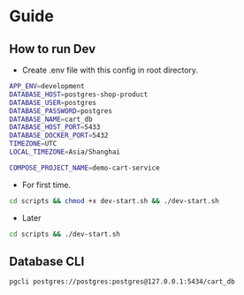 # Guide

## How to run Dev

- Create .env file with this config in root directory.

```bash
APP_ENV=development
DATABASE_HOST=postgres-shop-product
DATABASE_USER=postgres
DATABASE_PASSWORD=postgres
DATABASE_NAME=cart_db
DATABASE_HOST_PORT=5433
DATABASE_DOCKER_PORT=5432
TIMEZONE=UTC
LOCAL_TIMEZONE=Asia/Shanghai

COMPOSE_PROJECT_NAME=demo-cart-service
```

- For first time.

```bash
cd scripts && chmod +x dev-start.sh && ./dev-start.sh
```

- Later

```bash
cd scripts && ./dev-start.sh
```

## Database CLI

```bash
pgcli postgres://postgres:postgres@127.0.0.1:5434/cart_db
```
